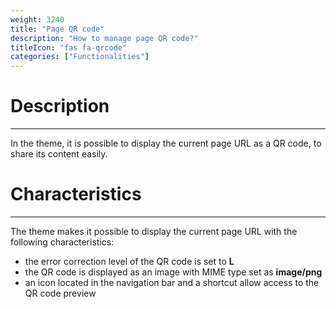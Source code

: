 ```yaml
---
weight: 3240
title: "Page QR code"
description: "How to manage page QR code?"
titleIcon: "fas fa-qrcode"
categories: ["Functionalities"]
---
```


# Description
---

In the theme, it is possible to display the current page URL as a QR code, to share its content easily.

# Characteristics
---

The theme makes it possible to display the current page URL with the following characteristics:
* the error correction level of the QR code is set to **L**
* the QR code is displayed as an image with MIME type set as **image/png**
* an icon located in the navigation bar and a shortcut allow access to the QR code preview

